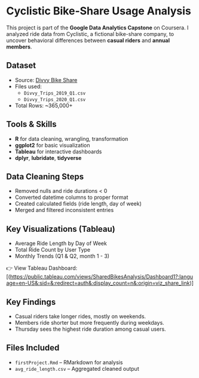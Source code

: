 # Cyclistic Bike-Share Usage Analysis

This project is part of the **Google Data Analytics Capstone** on Coursera. I analyzed ride data from Cyclistic, a fictional bike-share company, to uncover behavioral differences between **casual riders** and **annual members**.

## Dataset
- Source: [Divvy Bike Share](https://divvybikes.com/system-data)
- Files used:
  - `Divvy_Trips_2019_Q1.csv`
  - `Divvy_Trips_2020_Q1.csv`
- Total Rows: ~365,000+

## Tools & Skills
- **R** for data cleaning, wrangling, transformation
- **ggplot2** for basic visualization
- **Tableau** for interactive dashboards
- **dplyr**, **lubridate**, **tidyverse**

## Data Cleaning Steps
- Removed nulls and ride durations < 0
- Converted datetime columns to proper format
- Created calculated fields (ride length, day of week)
- Merged and filtered inconsistent entries

## Key Visualizations (Tableau)
- Average Ride Length by Day of Week
- Total Ride Count by User Type
- Monthly Trends (Q1 & Q2, month 1 - 3)
  
👉 View Tableau Dashboard: [(https://public.tableau.com/views/SharedBikesAnalysis/Dashboard1?:language=en-US&:sid=&:redirect=auth&:display_count=n&:origin=viz_share_link)]

## Key Findings
- Casual riders take longer rides, mostly on weekends.
- Members ride shorter but more frequently during weekdays.
- Thursday sees the highest ride duration among casual users.

## Files Included
- `firstProject.Rmd` – RMarkdown for analysis
- `avg_ride_length.csv` – Aggregated cleaned output


